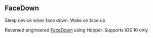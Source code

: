## FaceDown

Sleep device when face down. Wake on face up

Reversed engineered [FaceDown](http://cydia.saurik.com/package/com.rthakrar.facedown/) using Hopper. Supports iOS 10 only
